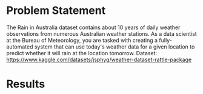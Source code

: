 # Problem Statement

The Rain in Australia dataset contains about 10 years of daily weather observations from numerous Australian weather stations. As a data scientist at the Bureau of Meteorology, you are tasked with creating a fully-automated system that can use today's weather data for a given location to predict whether it will rain at the location tomorrow.
Dataset: https://www.kaggle.com/datasets/jsphyg/weather-dataset-rattle-package

# Results

